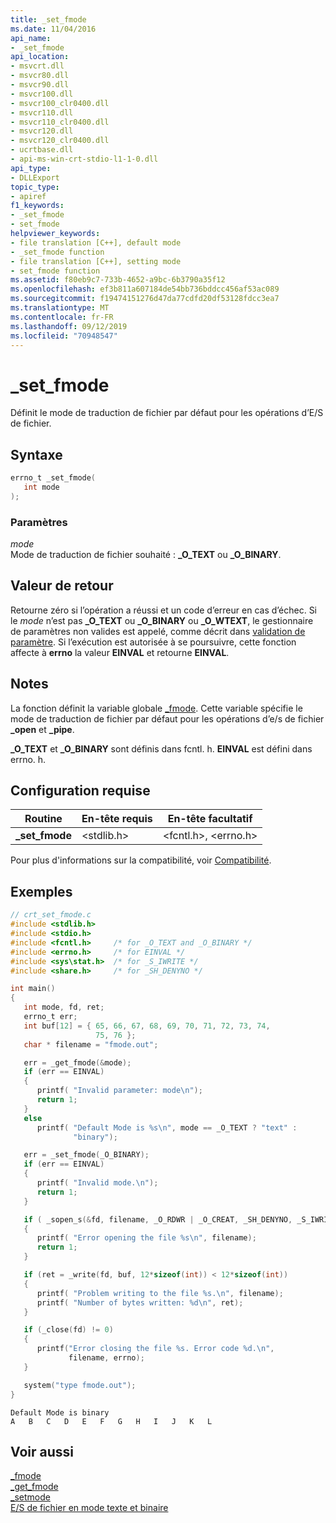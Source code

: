```yaml
---
title: _set_fmode
ms.date: 11/04/2016
api_name:
- _set_fmode
api_location:
- msvcrt.dll
- msvcr80.dll
- msvcr90.dll
- msvcr100.dll
- msvcr100_clr0400.dll
- msvcr110.dll
- msvcr110_clr0400.dll
- msvcr120.dll
- msvcr120_clr0400.dll
- ucrtbase.dll
- api-ms-win-crt-stdio-l1-1-0.dll
api_type:
- DLLExport
topic_type:
- apiref
f1_keywords:
- _set_fmode
- set_fmode
helpviewer_keywords:
- file translation [C++], default mode
- _set_fmode function
- file translation [C++], setting mode
- set_fmode function
ms.assetid: f80eb9c7-733b-4652-a9bc-6b3790a35f12
ms.openlocfilehash: ef3b811a607184de54bb736bddcc456af53ac089
ms.sourcegitcommit: f19474151276d47da77cdfd20df53128fdcc3ea7
ms.translationtype: MT
ms.contentlocale: fr-FR
ms.lasthandoff: 09/12/2019
ms.locfileid: "70948547"
---
```

# <a name="_set_fmode"></a>_set_fmode

Définit le mode de traduction de fichier par défaut pour les opérations d’E/S de fichier.

## <a name="syntax"></a>Syntaxe

```C
errno_t _set_fmode(
   int mode
);
```

### <a name="parameters"></a>Paramètres

*mode*<br/>
Mode de traduction de fichier souhaité : **_O_TEXT** ou **_O_BINARY**.

## <a name="return-value"></a>Valeur de retour

Retourne zéro si l’opération a réussi et un code d’erreur en cas d’échec. Si le *mode* n’est pas **_O_TEXT** ou **_O_BINARY** ou **_O_WTEXT**, le gestionnaire de paramètres non valides est appelé, comme décrit dans [validation de paramètre](../../c-runtime-library/parameter-validation.md). Si l’exécution est autorisée à se poursuivre, cette fonction affecte à **errno** la valeur **EINVAL** et retourne **EINVAL**.

## <a name="remarks"></a>Notes

La fonction définit la variable globale [_fmode](../../c-runtime-library/fmode.md). Cette variable spécifie le mode de traduction de fichier par défaut pour les opérations d’e/s de fichier **_open** et **_pipe**.

**_O_TEXT** et **_O_BINARY** sont définis dans fcntl. h. **EINVAL** est défini dans errno. h.

## <a name="requirements"></a>Configuration requise

|Routine|En-tête requis|En-tête facultatif|
|-------------|---------------------|---------------------|
|**_set_fmode**|\<stdlib.h>|\<fcntl.h>, \<errno.h>|

Pour plus d'informations sur la compatibilité, voir [Compatibilité](../../c-runtime-library/compatibility.md).

## <a name="example"></a>Exemples

```C
// crt_set_fmode.c
#include <stdlib.h>
#include <stdio.h>
#include <fcntl.h>     /* for _O_TEXT and _O_BINARY */
#include <errno.h>     /* for EINVAL */
#include <sys\stat.h>  /* for _S_IWRITE */
#include <share.h>     /* for _SH_DENYNO */

int main()
{
   int mode, fd, ret;
   errno_t err;
   int buf[12] = { 65, 66, 67, 68, 69, 70, 71, 72, 73, 74,
                   75, 76 };
   char * filename = "fmode.out";

   err = _get_fmode(&mode);
   if (err == EINVAL)
   {
      printf( "Invalid parameter: mode\n");
      return 1;
   }
   else
      printf( "Default Mode is %s\n", mode == _O_TEXT ? "text" :
              "binary");

   err = _set_fmode(_O_BINARY);
   if (err == EINVAL)
   {
      printf( "Invalid mode.\n");
      return 1;
   }

   if ( _sopen_s(&fd, filename, _O_RDWR | _O_CREAT, _SH_DENYNO, _S_IWRITE | _S_IREAD) != 0 )
   {
      printf( "Error opening the file %s\n", filename);
      return 1;
   }

   if (ret = _write(fd, buf, 12*sizeof(int)) < 12*sizeof(int))
   {
      printf( "Problem writing to the file %s.\n", filename);
      printf( "Number of bytes written: %d\n", ret);
   }

   if (_close(fd) != 0)
   {
      printf("Error closing the file %s. Error code %d.\n",
             filename, errno);
   }

   system("type fmode.out");
}
```

```Output
Default Mode is binary
A   B   C   D   E   F   G   H   I   J   K   L
```

## <a name="see-also"></a>Voir aussi

[_fmode](../../c-runtime-library/fmode.md)<br/>
[_get_fmode](get-fmode.md)<br/>
[_setmode](setmode.md)<br/>
[E/S de fichier en mode texte et binaire](../../c-runtime-library/text-and-binary-mode-file-i-o.md)<br/>
